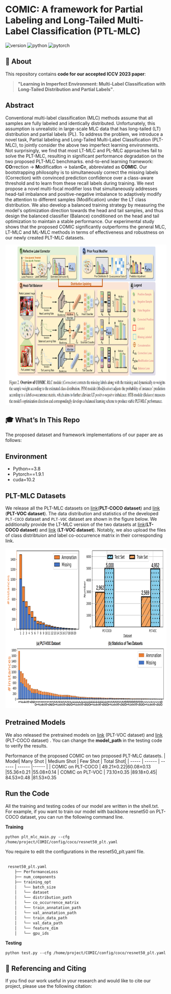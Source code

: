 # COMIC: A framework for Partial Labeling and Long-Tailed Multi-Label Classification (PTL-MLC)
![version](https://img.shields.io/badge/version-v1.0-green)
![python](https://img.shields.io/badge/python-3.7.3-blue)
![pytorch](https://img.shields.io/badge/pytorch-1.9.1-brightgreen)

## 📄 About

This repository contains **code for our accepted ICCV 2023 paper**:

> **"Learning in Imperfect Environment: Multi-Label Classification with Long-Tailed Distribution and Partial Labels"**.

## Abstract
Conventional multi-label classification (MLC) methods assume that all samples are fully labeled and identically distributed. Unfortunately, this assumption is unrealistic in large-scale MLC data that has long-tailed (LT) distribution and partial labels (PL).
To address the problem, we introduce a novel task, Partial labeling and Long-Tailed Multi-Label Classification (PLT-MLC), to jointly consider the above two imperfect learning environments. Not surprisingly, we find that most LT-MLC and PL-MLC approaches fail to solve the PLT-MLC, resulting in significant performance degradation on the two proposed PLT-MLC benchmarks. end-to-end learning framework: **CO**rrection $\rightarrow$ **M**odificat**I**on $\rightarrow$ balan**C**e, abbreviated as **COMIC**.  Our bootstrapping philosophy is to simultaneously correct the missing labels (Correction) with convinced prediction confidence over a class-aware threshold and to learn from these recall labels during training. We next propose a novel multi-focal modifier loss that simultaneously addresses head-tail imbalance and positive-negative imbalance to adaptively modify the attention to different samples (Modification) under the LT class distribution. We also develop a balanced training strategy by measuring the model's optimization direction towards the head and tail samples, and thus design the balanced classifier (Balance) conditioned on the head and tail optimization to maintain a stable performance. Our experimental study shows that the proposed COMIC significantly outperforms the general MLC, LT-MLC and ML-MLC methods in terms of effectiveness and robustness on our newly created PLT-MLC datasets. 

<div align=center><img height="500" src="img/framework.png"></div>


## 🎓 What’s In This Repo

The proposed dataset and framework implementations of our paper are as follows:

## Environment

- Python==3.8
- Pytorch==1.9.1
- cuda=10.2

## PLT-MLC Datasets 
We release all the PLT-MLC datasets on [link](https://drive.google.com/drive/folders/1u1IkCldMwGZ07iuko3WrMglMjV66i-ZT)(**PLT-COCO dataset**) and [link](https://drive.google.com/drive/folders/12m7txVHo9jgTKS23kM8n_izXtk7Fh594?usp=share_link) (**PLT-VOC dataset**).  The data distribution and statistics of the developed $\texttt{PLT-COCO}$ dataset and $\texttt{PLT-VOC}$ dataset are shown in the figure below.  We additionally provide the LT-MLC version of the two datasets at [link](https://drive.google.com/drive/folders/10_42yePPX6k9loqVej8XdSl8dU51q-Kz?usp=share_link)(**LT-COCO dataset**) and [link](https://drive.google.com/drive/folders/1UwetFfIZbD5u4NCc3yuS92QySaT3BTZK?usp=share_link) (**LT-VOC dataset**). Notably, we also upload the files of class distribtuion and label co-occurrence matrix in their corresponding link.
<div align=center><img height="500" src="img/dataset.jpg"></div> 

## Pretrained Models  
We also released the pretrained models on [link](https://drive.google.com/file/d/1fIKxnkxJFiY6dGq39W0USo9OzccT2383/view?usp=sharing) (PLT-VOC dataset) and [link](https://drive.google.com/file/d/15trnNAm3d_O-RUDiWWZcXxMPRPNfdOZY/view?usp=sharing) (PLT-COCO dataset) . You can change the **model_path** in the testing code to verify the results.


Performance of the proposed COMIC on two proposed PLT-MLC datasets.
|  Model| Many Shot | Medium Shot | Few Shot | Total Shot|
| ----- | ------ | ------ | ------ |------ |
| COMIC on PLT-COCO | 49.21±0.22|60.08±0.13 |55.36±0.21 |55.08±0.14
| COMIC on PLT-VOC | 73.10±0.35 |89.18±0.45| 84.53±0.48 |81.53±0.35

## Run the Code
All the training and testing codes of our model are written in the shell.txt. For example, if you want to train our model with backbone resnet50 on PLT-COCO dataset, you can run the following command line.

**Training**
```shell
python plt_mlc_main.py --cfg /home/project/COMIC/config/coco/resnet50_plt.yaml
```
You require to edit the configurations in the resnet50_plt.yaml file.
```shell

 resnet50_plt.yaml
    ├── PerformanceLoss
    ├── num_components
    ├── training_opt
    │   └── batch_size    
    │   └── dataset 
    │   └── distribution_path
    │   └── co_occurrence_matrix    
    │   └── train_annatation_path 
    │   └── val_annatation_path 
    │   └── train_data_path    
    │   └── val_data_path 
    │   └── feature_dim 
    │   └── gpu_ids         
```

**Testing**
```shell
python test.py --cfg /home/project/COMIC/config/coco/resnet50_plt.yaml
```

## 🤝 Referencing and Citing 

If you find our work useful in your research and would like to cite our project, please use the following citation:
